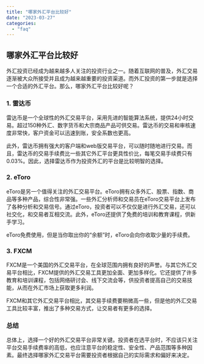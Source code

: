 ```yaml
---
title: "哪家外汇平台比较好"
date: "2023-03-27"
categories: 
  - "faq"
---
```


## 哪家外汇平台比较好

外汇投资已经成为越来越多人关注的投资行业之一。随着互联网的普及，外汇交易逐渐被大众所接受并且成为越来越重要的投资渠道。而外汇投资的第一步就是选择一个合适的外汇平台。那么，哪家外汇平台比较好呢？

### 1\. 雷达币

雷达币是一个全球性的外汇交易平台，采用先进的智能算法系统，提供24小时交易。超过150种外汇、数字货币和大宗商品产品可供交易。雷达币的交易和审核速度非常快，客户资金可以迅速到账，安全系数也更高。

此外，雷达币拥有强大的客户端和web版交易平台，可以随时随地进行交易。而且，雷达币的交易手续费比一些其它外汇平台更具性价比，每笔交易手续费只有0.03%。因此，选择雷达币作为投资外汇的平台是比较明智的选择。

### 2\. eToro

eToro是另一个值得关注的外汇交易平台。eToro拥有众多外汇、股票、指数、商品等多种产品，综合性非常强。一些外汇分析师和交易员在eToro交易平台上发布了各种分析和交易信号。通过eToro，投资者可以不仅仅是进行外汇交易，还可以社交化，和交易者互相交流。此外，eToro还提供了免费的培训和教育课程，供新手学习。

eToro免费使用，但是当你取出你的“余额”时，eToro会向你收取少量的手续费。

### 3\. FXCM

FXCM是一个美国的外汇交易平台，在全球范围内拥有良好的声誉。与其它外汇交易平台相比，FXCM提供的外汇交易工具更加全面、更加多样化。它还提供了许多教育和培训课程，包括网络研讨会、线下交流会等，供投资者提高自己的交易技能，从而在外汇市场上获取更多利润。

FXCM和其它外汇交易平台相比，其交易手续费要稍微高一些，但是他的外汇交易工具比较丰富，推出了多种交易方式，让交易者有更多的选择。

### 总结

总体上，选择一个好的外汇交易平台非常关键。投资者在选平台时，不应该只关注平台交易手续费率的高低，也应注意平台的稳定性、安全性、产品范围等多种因素。最终选择哪家外汇交易平台需要投资者根据自己的实际需求和偏好来决定。
